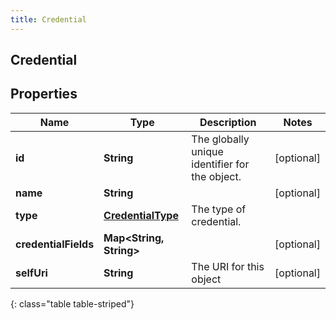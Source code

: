 ```yaml
---
title: Credential
---
```


## Credential

## Properties

| Name                 | Type                                                         | Description                                    | Notes      |
| -------------------- | ------------------------------------------------------------ | ---------------------------------------------- | ---------- |
| **id**               | <!----><!---->**String**<!---->                              | The globally unique identifier for the object. | [optional] |
| **name**             | <!----><!---->**String**<!---->                              |                                                | [optional] |
| **type**             | <!----><!---->[**CredentialType**](CredentialType.md)<!----> | The type of credential.                        |            |
| **credentialFields** | <!----><!---->**Map&lt;String, String&gt;**<!---->           |                                                | [optional] |
| **selfUri**          | <!----><!---->**String**<!---->                              | The URI for this object                        | [optional] |

{: class="table table-striped"}
